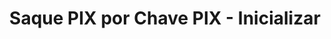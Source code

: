 ---
title: Saque PIX por Chave PIX - Inicializar
api:
  file: readme-hml-baas.json
  operationId: post_v1-pix-send-initialization
hidden: false
---